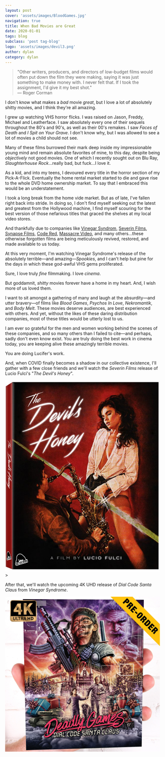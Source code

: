 ```yaml
---
layout: post
cover: 'assets/images/BloodGames.jpg'
navigation: true
title: When Bad Movies are Great
date: 2020-01-01
tags: blog
subclass: 'post tag-blog' 
logo: 'assets/images/devil3.png'
author: dylan
category: dylan
---
```


> "Other writers, producers, and directors of low-budget films would often put down the film they were making, saying it was just something to make money with. I never felt that. If I took the assignment, I'd give it my best shot."  
> &mdash; Roger Corman

I don't know what makes a _bad_ movie _great_, but I love a lot of absolutely shitty movies, and I think they're all amazing.

I grew up watching VHS horror flicks. I was raised on Jason, Freddy, Michael and Leatherface. I saw absolutely every one of their sequels throughout the 80's and 90's, as well as their 00's remakes.  I saw _Faces of Death_ and _I Spit on Your Grave_. I don't know why, but I was allowed to see a lot of movies a child should not see.

Many of these films burrowed their mark deep inside my impressionable young mind and remain absolute favorites of mine, to this day, despite being _objectively_ not good movies. One of which I recently sought out on Blu Ray, _Slaughterhouse Rock_...really bad, but fuck...I love it.

As a kid, and into my teens, I devoured every title in the horror section of my Pick-A-Flick. Eventually the home rental market started to die and gave rise to the whole DVD home ownership market. To say that I embraced this would be an understatement.

I took a long break from the home vide market. But as of late, I've fallen right back into stride. In doing so, I don't find myself seeking out the latest and greatest from the Hollywood machine, I find myself scouring for the best version of those nefarious titles that graced the shelves at my local video stores.

And thankfully due to companies like [Vinegar Syndrom](https://vinegarsyndrome.com), [Severin Films](https://severin-films.com/), [Synapse Films](https://www.synapsefilms.com/), [Code Red](https://www.codereddvd.com/), [Massacre Video](http://massacrevideo.com/), and many others...these otherwise forgotten films are being meticulously revived, restored, and made available to us today.

At this very moment, I'm watching Vinegar Syndrome's release of the absolutely terrible&mdash;and amazing&mdash;_Spookies_, and I can't help but pine for the days in which these god-awful VHS gems proliferated.

Sure, I love truly _fine_ filmmaking. I love _cinema_. 

But goddamnit, _shitty_ movies forever have a home in my heart. And, I wish more of us loved them.

I want to sit amongst a gathering of many and laugh at the absurdity&mdash;and utter bravery&mdash;of films like _Blood Games_, _Psychos In Love_, _Nekromantik_, and _Body Melt_. These movies deserve audiences, are best experienced with others. And yet, without the likes of these daring distribution companies, most of these titles would be utterly lost to us.

I am ever so grateful for the men and women working behind the scenes of these companies, and so many others than I failed to cite&mdash;and perhaps, sadly don't even know exist. You are truly doing the best work in cinema today, you are keeping alive these amazingly terrible movies. 

You are doing Lucifer's work.

And, when COVID finally becomes a shadow in our collective existence, I'll gather with a few close friends and we'll watch the *Severin Films* release of Lucio Fulci's "_The Devil's Honey_".

[![Lucio Fulci's "The Devil's Honey"](assets/images/devilHoney.jpg)](https://severin-films.com/shop/the-devils-honey-bluray/)>

After that, we'll watch the upcoming 4K UHD release of _Dial Code Santa Claus_ from *Vinegar Syndrome*.

[![Dial Code Santa Claus - Vinegar Syndrome](assets/images/dialSanta.jpg)](https://vinegarsyndrome.com/collections/frontpage/products/dial-code-santa-claus)